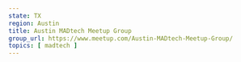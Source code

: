 ```yaml
---
state: TX
region: Austin
title: Austin MADtech Meetup Group
group_url: https://www.meetup.com/Austin-MADtech-Meetup-Group/
topics: [ madtech ]
---
```

